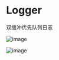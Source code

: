 # Logger
双缓冲优先队列日志

![image](https://i.loli.net/2020/04/17/fiDhSg4Xbz2BoWM.png)

![image](https://i.loli.net/2020/04/17/7RG4MJ5q8xoeg9Q.png)
